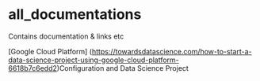 # all_documentations
Contains documentation &amp; links etc


[Google Cloud Platform] (https://towardsdatascience.com/how-to-start-a-data-science-project-using-google-cloud-platform-6618b7c6edd2)Configuration and Data Science Project

